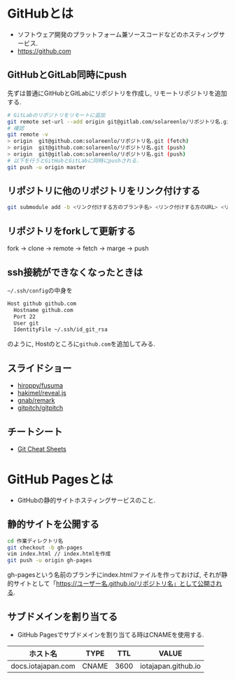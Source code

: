 # GitHubとは
- ソフトウェア開発のプラットフォーム兼ソースコードなどのホスティングサービス.
- https://github.com

## GitHubとGitLab同時にpush
先ずは普通にGitHubとGitLabにリポジトリを作成し,
リモートリポジトリを追加する.
```bash
# GitLabのリポジトリをリモートに追加
git remote set-url --add origin git@gitlab.com/solareenlo/リポジトリ名.git
# 確認
git remote -v
> origin  git@github.com:solareenlo/リポジトリ名.git (fetch)
> origin  git@github.com:solareenlo/リポジトリ名.git (push)
> origin  git@gitlab.com:solareenlo/リポジトリ名.git (push)
# 以下を行うとGitHubとGitLabに同時にpushされる.
git push -u origin master
```

## リポジトリに他のリポジトリをリンク付けする
```bash
git submodule add -b <リンク付けする方のブランチ名> <リンク付けする方のURL> <リンク付けされるディレクトリ名>
```

## リポジトリをforkして更新する
fork -> clone -> remote -> fetch -> marge -> push

## ssh接続ができなくなったときは
`~/.ssh/config`の中身を
```bash
Host github github.com
  Hostname github.com
  Port 22
  User git
  IdentityFile ~/.ssh/id_git_rsa
```
のように, Hostのところに`github.com`を追加してみる.

## スライドショー
- [hiroppy/fusuma](https://github.com/hiroppy/fusuma)
- [hakimel/reveal.js](https://github.com/hakimel/reveal.js)
- [gnab/remark](https://github.com/gnab/remark)
- [gitpitch/gitpitch](https://github.com/gitpitch/gitpitch)

## チートシート
- [Git Cheat Sheets](https://github.github.com/training-kit/)

# GitHub Pagesとは
- GitHubの静的サイトホスティングサービスのこと.

## 静的サイトを公開する
```bash
cd 作業ディレクトリ名
git checkout -b gh-pages
vim index.html // index.htmlを作成
git push -u origin gh-pages
```
gh-pagesという名前のブランチにindex.htmlファイルを作っておけば, それが静的サイトとして「https://ユーザー名.github.io/リポジトリ名」として公開される.

## サブドメインを割り当てる
- GitHub Pagesでサブドメインを割り当てる時はCNAMEを使用する.

|ホスト名|TYPE|TTL|VALUE|
|---|---|---|---|
|docs.iotajapan.com|CNAME|3600|iotajapan.github.io|
